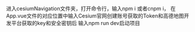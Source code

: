 进入cesiumNavigation文件夹，打开命令行，输入npm i 或者cnpm i，
在App.vue文件的对应位置中输入Cesium官网创建账号获取的Token和高德地图开发平台获取的key和安全密钥后
输入npm run dev启动项目
